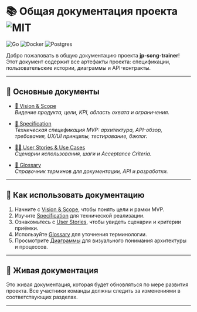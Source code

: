 # 📚 Общая документация проекта ![MIT](https://img.shields.io/badge/License-MIT-yellow.svg)

![Go](https://img.shields.io/badge/go-%2300ADD8.svg?style=for-the-badge&logo=go&logoColor=white) ![Docker](https://img.shields.io/badge/docker-%230db7ed.svg?style=for-the-badge&logo=docker&logoColor=white) ![Postgres](https://img.shields.io/badge/postgres-%23316192.svg?style=for-the-badge&logo=postgresql&logoColor=white)

Добро пожаловать в общую документацию проекта **jp-song-trainer**! Этот документ содержит все артефакты проекта: спецификации, пользовательские истории, диаграммы и API-контракты.

---

## 🎯 Основные документы

- [🔭 Vision & Scope](vision_and_scope.md)  
  _Видение продукта, цели, KPI, область охвата и ограничения._

- [💼 Specification](specification.md)  
  _Техническая спецификация MVP: архитектура, API-обзор, требования, UX/UI принципы, тестирование, бэклог._

- [🙏🏻 User Stories & Use Cases](user_stories.md)  
  _Сценарии использования, шаги и Acceptance Criteria._

- [📖 Glossary](glossary.md)  
  _Справочник терминов для документации, API и разработки._

<!-- ---

## 📊 TODO Диаграммы

- Use Case - [use-case-diagram.svg]()
- Sequence - [sequence-diagram.svg]()
- ERD - [erd.svg]()

Исходники для редактирования находятся в папке [diagrams/diagrams_code/](diagrams/diagrams_code/). -->

---

## 🚀 Как использовать документацию

1. Начните с [Vision & Scope](vision_and_scope.md), чтобы понять цели и рамки MVP.
2. Изучите [Specification](specification.md) для технической реализации.
3. Ознакомьтесь с [User Stories](user_stories.md), чтобы увидеть сценарии и критерии приёмки.
4. Используйте [Glossary](glossary.md) для уточнения терминологии.
5. Просмотрите [Диаграммы](diagrams/) для визуального понимания архитектуры и процессов.

---

## 🔄 Живая документация

Это живая документация, которая будет обновляться по мере развития проекта. Все участники команды должны следить за изменениями в соответствующих разделах.

---
